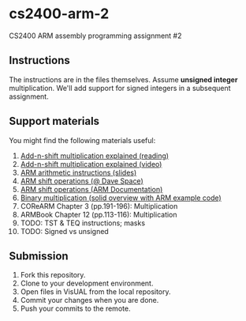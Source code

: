 # cs2400-arm-2
CS2400 ARM assembly programming assignment #2

## Instructions
The instructions are in the files themselves. Assume **unsigned integer** multiplication. We'll add support for signed integers in a subsequent assignment.

## Support materials
You might find the following materials useful:
1. [Add-n-shift multiplication explained (reading)](http://users.utcluj.ro/~baruch/book_ssce/SSCE-Shift-Mult.pdf)
2. [Add-n-shift multiplication explained (video)](https://www.youtube.com/watch?v=U62iP8RkZIk)
3. [ARM arithmetic instructions (slides)](https://cseweb.ucsd.edu/classes/su14/cse30-b/lectures/PI_CSE30_lecture_4.pdf)
4. [ARM shift operations (@ Dave Space)](http://www.davespace.co.uk/arm/introduction-to-arm/barrel-shifter.html)
5. [ARM shift operations (ARM Documentation)](http://infocenter.arm.com/help/index.jsp?topic=/com.arm.doc.dui0489h/CIHDDCIF.html)
6. [Binary multiplication (solid overview with ARM example code)](https://www.sciencedirect.com/topics/engineering/binary-multiplication)
7. COReARM Chapter 3 (pp.191-196): Multiplication
8. ARMBook Chapter 12 (pp.113-116): Multiplication
9. TODO: TST & TEQ instructions; masks
10. TODO: Signed vs unsigned

## Submission
1. Fork this repository.
2. Clone to your development environment.
3. Open files in VisUAL from the local repository.
4. Commit your changes when you are done.
5. Push your commits to the remote.

